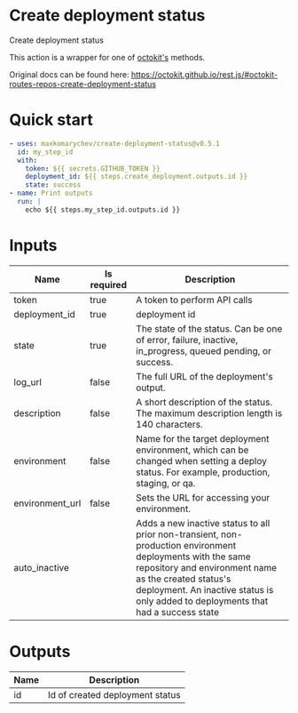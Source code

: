 # Create deployment status

Create deployment status

This action is a wrapper for one of [octokit's](https://octokit.github.io/rest.js) methods.

Original docs can be found here: https://octokit.github.io/rest.js/#octokit-routes-repos-create-deployment-status

# Quick start

```yaml
- uses: maxkomarychev/create-deployment-status@v0.5.1
  id: my_step_id
  with:
    token: ${{ secrets.GITHUB_TOKEN }}
    deployment_id: ${{ steps.create_deployment.outputs.id }}
    state: success
- name: Print outputs
  run: |
    echo ${{ steps.my_step_id.outputs.id }}
```


# Inputs

| Name | Is required | Description |
|---|---|---|
|token|true|A token to perform API calls
|deployment_id|true|deployment id
|state|true|The state of the status. Can be one of error, failure, inactive, in_progress, queued pending, or success.
|log_url|false|The full URL of the deployment's output.
|description|false|A short description of the status. The maximum description length is 140 characters.
|environment|false|Name for the target deployment environment, which can be changed when setting a deploy status. For example, production, staging, or qa.
|environment_url|false|Sets the URL for accessing your environment.
|auto_inactive||Adds a new inactive status to all prior non-transient, non-production environment deployments with the same repository and environment name as the created status's deployment. An inactive status is only added to deployments that had a success state

# Outputs

| Name | Description |
|---|---|
|id|Id of created deployment status

